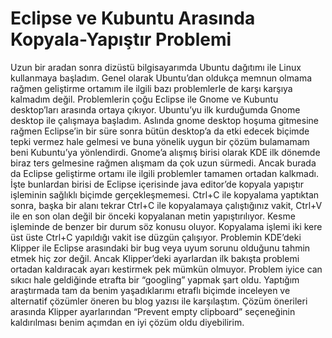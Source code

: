 # Eclipse ve Kubuntu Arasında Kopyala-Yapıştır Problemi

Uzun bir aradan sonra dizüstü bilgisayarımda Ubuntu dağıtımı ile Linux kullanmaya başladım. Genel olarak Ubuntu’dan oldukça 
memnun olmama rağmen geliştirme ortamım ile ilgili bazı problemlerle de karşı karşıya kalmadım değil. Problemlerin çoğu 
Eclipse ile Gnome ve Kubuntu desktop’ları arasında ortaya çıkıyor. Ubuntu’yu ilk kurduğumda Gnome desktop ile çalışmaya 
başladım. Aslında gnome desktop hoşuma gitmesine rağmen Eclipse’in bir süre sonra bütün desktop’a da etki edecek biçimde 
tepki vermez hale gelmesi ve buna yönelik uygun bir çözüm bulamamam beni Kubuntu’ya yönlendirdi. Gnome’a alışmış birisi 
olarak KDE ilk dönemde biraz ters gelmesine rağmen alışmam da çok uzun sürmedi. Ancak burada da Eclipse geliştirme ortamı 
ile ilgili problemler tamamen ortadan kalkmadı. İşte bunlardan birisi de Eclipse içerisinde java editor’de kopyala yapıştır 
işleminin sağlıklı biçimde gerçekleşmemesi. Ctrl+C ile kopyalama yaptıktan sonra, başka bir alanı tekrar Ctrl+C ile 
kopyalamaya çalıştığınız vakit, Ctrl+V ile en son olan değil bir önceki kopyalanan metin yapıştırılıyor. Kesme işleminde 
de benzer bir durum söz konusu oluyor. Kopyalama işlemi iki kere üst üste Ctrl+C yapıldığı vakit ise düzgün çalışıyor. 
Problemin KDE’deki Klipper ile Eclipse arasındaki bir bug veya uyum sorunu olduğunu tahmin etmek hiç zor değil. Ancak 
Klipper’deki ayarlardan ilk bakışta problemi ortadan kaldıracak ayarı kestirmek pek mümkün olmuyor. Problem iyice can 
sıkıcı hale geldiğinde etrafta bir “googling” yapmak şart oldu. Yaptığım araştırmada tam da benim yaşadıklarımı etraflı 
biçimde inceleyen ve alternatif çözümler öneren bu blog yazısı ile karşılaştım. Çözüm önerileri arasında Klipper ayarlarından 
“Prevent empty clipboard” seçeneğinin kaldırılması benim açımdan en iyi çözüm oldu diyebilirim.
